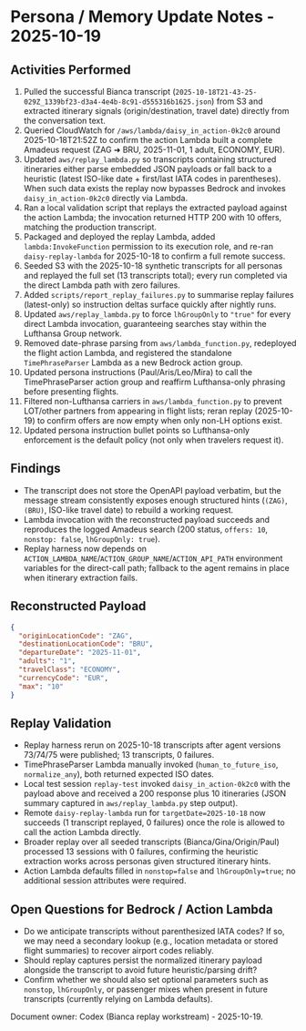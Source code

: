 # Persona / Memory Update Notes - 2025-10-19

## Activities Performed
1. Pulled the successful Bianca transcript (`2025-10-18T21-43-25-029Z_1339bf23-d3a4-4e4b-8c91-d555316b1625.json`) from S3 and extracted itinerary signals (origin/destination, travel date) directly from the conversation text.
2. Queried CloudWatch for `/aws/lambda/daisy_in_action-0k2c0` around 2025-10-18T21:52Z to confirm the action Lambda built a complete Amadeus request (ZAG ➜ BRU, 2025-11-01, 1 adult, ECONOMY, EUR).
3. Updated `aws/replay_lambda.py` so transcripts containing structured itineraries either parse embedded JSON payloads or fall back to a heuristic (latest ISO-like date + first/last IATA codes in parentheses). When such data exists the replay now bypasses Bedrock and invokes `daisy_in_action-0k2c0` directly via Lambda.
4. Ran a local validation script that replays the extracted payload against the action Lambda; the invocation returned HTTP 200 with 10 offers, matching the production transcript.
5. Packaged and deployed the replay Lambda, added `lambda:InvokeFunction` permission to its execution role, and re-ran `daisy-replay-lambda` for 2025-10-18 to confirm a full remote success.
6. Seeded S3 with the 2025-10-18 synthetic transcripts for all personas and replayed the full set (13 transcripts total); every run completed via the direct Lambda path with zero failures.
7. Added `scripts/report_replay_failures.py` to summarise replay failures (latest-only) so instruction deltas surface quickly after nightly runs.
8. Updated `aws/replay_lambda.py` to force `lhGroupOnly` to `"true"` for every direct Lambda invocation, guaranteeing searches stay within the Lufthansa Group network.
9. Removed date-phrase parsing from `aws/lambda_function.py`, redeployed the flight action Lambda, and registered the standalone `TimePhraseParser` Lambda as a new Bedrock action group.
10. Updated persona instructions (Paul/Aris/Leo/Mira) to call the TimePhraseParser action group and reaffirm Lufthansa-only phrasing before presenting flights.
11. Filtered non-Lufthansa carriers in `aws/lambda_function.py` to prevent LOT/other partners from appearing in flight lists; reran replay (2025-10-19) to confirm offers are now empty when only non-LH options exist.
12. Updated persona instruction bullet points so Lufthansa-only enforcement is the default policy (not only when travelers request it).

## Findings
- The transcript does not store the OpenAPI payload verbatim, but the message stream consistently exposes enough structured hints (`(ZAG)`, `(BRU)`, ISO-like travel date) to rebuild a working request.
- Lambda invocation with the reconstructed payload succeeds and reproduces the logged Amadeus search (200 status, `offers: 10`, `nonstop: false`, `lhGroupOnly: true`).
- Replay harness now depends on `ACTION_LAMBDA_NAME`/`ACTION_GROUP_NAME`/`ACTION_API_PATH` environment variables for the direct-call path; fallback to the agent remains in place when itinerary extraction fails.

## Reconstructed Payload
```json
{
  "originLocationCode": "ZAG",
  "destinationLocationCode": "BRU",
  "departureDate": "2025-11-01",
  "adults": "1",
  "travelClass": "ECONOMY",
  "currencyCode": "EUR",
  "max": "10"
}
```

## Replay Validation
- Replay harness rerun on 2025-10-18 transcripts after agent versions 73/74/75 were published; 13 transcripts, 0 failures.
- TimePhraseParser Lambda manually invoked (`human_to_future_iso`, `normalize_any`), both returned expected ISO dates.
- Local test session `replay-test` invoked `daisy_in_action-0k2c0` with the payload above and received a 200 response plus 10 itineraries (JSON summary captured in `aws/replay_lambda.py` step output).
- Remote `daisy-replay-lambda` run for `targetDate=2025-10-18` now succeeds (1 transcript replayed, 0 failures) once the role is allowed to call the action Lambda directly.
- Broader replay over all seeded transcripts (Bianca/Gina/Origin/Paul) processed 13 sessions with 0 failures, confirming the heuristic extraction works across personas given structured itinerary hints.
- Action Lambda defaults filled in `nonstop=false` and `lhGroupOnly=true`; no additional session attributes were required.

## Open Questions for Bedrock / Action Lambda
- Do we anticipate transcripts without parenthesized IATA codes? If so, we may need a secondary lookup (e.g., location metadata or stored flight summaries) to recover airport codes reliably.
- Should replay captures persist the normalized itinerary payload alongside the transcript to avoid future heuristic/parsing drift?
- Confirm whether we should also set optional parameters such as `nonstop`, `lhGroupOnly`, or passenger mixes when present in future transcripts (currently relying on Lambda defaults).

Document owner: Codex (Bianca replay workstream) - 2025-10-19.
